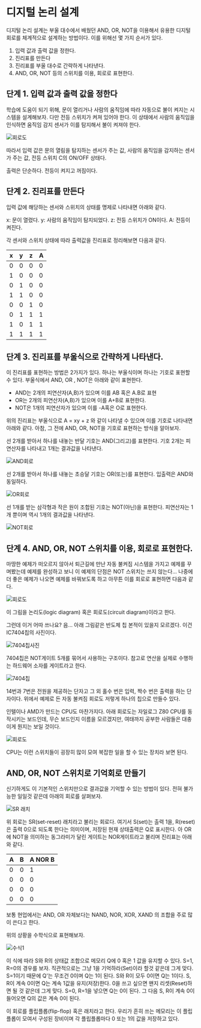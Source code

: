 # 디지털 논리 설계

디지털 논리 설계는 부울 대수에서 배웠던 AND, OR, NOT을 이용해서 유용한 디지털 회로를 체계적으로 설계하는 방법이다. 이를 위해선 몇 가지 순서가 있다.

1. 입력 값과 출력 값을 정한다.
2. 진리표를 만든다
3. 진리표를 부울 대수로 간략하게 나타낸다.
4. AND, OR, NOT 등의 스위치를 이용, 회로로 표현한다.

## 단계 1. 입력 값과 출력 값을 정한다

학습에 도움이 되기 위해, 문이 열리거나 사람의 움직임에 따라 자동으로 불이 켜지는 시스템을 설계해보자. 다만 전등 스위치가 켜져 있어야 한다. 이 상태에서 사람의 움직임을 인식하면 움직임 감지 센서가 이를 탐지해서 불이 켜져야 한다.


![회로도](./img/circuit.png)

따라서 입력 값은 문의 열림을 탐지하는 센서가 주는 값, 사람의 움직임을 감지하는 센서가 주는 값, 전등 스위치 C의 ON/OFF 상태다.

출력은 단순하다. 전등이 켜지고 꺼짐이다.

## 단계 2. 진리표를 만든다

입력 값에 해당하는 센서와 스위치의 상태를 명제로 나타내면 아래와 같다.

x: 문이 열렸다.
y: 사람의 움직임이 탐지되었다.
z: 전등 스위치가 ON이다.
A: 전등이 켜진다.

각 센서와 스위치 상태에 따라 출력값을 진리표로 정리해보면 다음과 같다.

| x | y | z | A |
| - | - | - | - |
| 0 | 0 | 0 | 0 | 
| 1 | 0 | 0 | 0 | 
| 0 | 1 | 0 | 0 | 
| 1 | 1 | 0 | 0 |
| 0 | 0 | 1 | 0 |
| 0 | 1 | 1 | 1 | 
| 1 | 0 | 1 | 1 | 
| 1 | 1 | 1 | 1 |  

## 단계 3. 진리표를 부울식으로 간략하게 나타낸다.

이 진리표를 표현하는 방법은 2가지가 있다. 하나는 부울식이며 하나는 기호로 표현할 수 있다. 부울식에서 AND, OR , NOT은 아래와 같이 표현한다.
- AND는 2개의 피연산자(A,B)가 있으며 이를 AB 혹은 A.B로 표현
- OR는 2개의 피연산자(A,B)가 있으며 이를 A+B로 표현한다.
- NOT은 1개의 피연산자가 있으며 이를 -A혹은 O로 표현한다.

위의 진리표는 부울식으로 A = xy + z 와 같이 나타낼 수 있으며 이를 기호로 나타내면 아래와 같다. 아참, 그 전에 AND, OR, NOT을 기호로 표현하는 방식을 알아보자. 

선 2개를 받아서 하나를 내놓는 반달 기호는 AND(그리고)를 표현한다. 기호 2개는 피연산자를 나타내고 1개는 결과값을 나타낸다.

![AND회로](./img/and-gate.png)

선 2개를 받아서 하나를 내놓는 초승달 기호는 OR(또는)를 표현한다. 입출력은 AND와 동일하다.

![OR회로](./img/or-gate.png)

선 1개를 받는 삼각형과 작은 원이 조합된 기호는 NOT(아닌)을 표현한다. 피연산자는 1개 뿐이며 역시 1개의 결과값을 나타낸다.

![NOT회로](./img/not-gate.png)


## 단계 4. AND, OR, NOT 스위치를 이용, 회로로 표현한다.

마땅한 예제가 떠오르지 않아서 퇴근길에 만난 자동 불켜짐 시스템을 가지고 예제를 꾸며봤는데 예제를 완성하고 보니 이 예제의 단점은 NOT 스위치는 쓰지 않는다... 나중에 더 좋은 예제가 나오면 예제를 바꿔보도록 하고 아무튼 이를 회로로 표현하면 다음과 같다.

![회로도](./img/my-circuit.png)

이 그림을 논리도(logic diagram) 혹은 회로도(circuit diagram)이라고 한다.

그런데 이거 어따 쓰나요? 음... 아래 그림같은 반도체 칩 본적이 있을지 모르겠다. 이건 IC7404칩의 사진이다.

![7404칩사진](./img/ic-7404.png)

7404칩은 NOT게이트 5개를 묶어서 사용하는 구조이다. 참고로 연산을 실제로 수행하는 하드웨어 소자를 게이트라고 한다.

![7404칩](https://www.elecparts101.com/wp-content/uploads/2019/10/SN7404-pinout.jpg)

14번과 7번은 전원을 제공하는 단자고 그 외 홀수 번은 입력, 짝수 번은 출력을 하는 단자이다. 위에서 예제로 든 자동 불켜짐 회로도 저렇게 하나의 칩으로 만들수 있다.

인텔이나 AMD가 만드는 CPU도 마찬가지다. 아래 회로도는 자일로그 Z80 CPU를 동작시키는 보드인데, 무슨 보드인지 이름을 모르겠지만, 여태까지 공부한 사람들은 대충 이게 뭔지는 보일 것이다.

![회로도](./img/geioP.gif)

CPU는 이런 스위치들이 굉장히 많이 모여 복잡한 일을 할 수 있는 장치라 보면 된다. 

## AND, OR, NOT 스위치로 기억회로 만들기

신기하게도 이 기본적인 스위치만으로 결과값을 기억할 수 있는 방법이 있다. 전혀 불가능한 일일것 같은데 아래의 회로를 살펴보자.

![SR 래치](./img/sr-latch.png)

위 회로는 SR(set-reset) 래치라고 불리는 회로다. 여기서 S(set)는 출력 1을, R(reset)은 출력 0으로 되도록 한다는 의미이며, 저장된 현재 상태출력은 Q로 표시한다. 아 OR에 NOT을 의미하는 동그라미가 달린 게이트는 NOR게이트라고 불리며 진리표는 아래와 같다.

| A | B | A NOR B |
| - | - | - |
| 0 | 0 | 1 |
| 0 | 0 | 0 |
| 0 | 0 | 0 |
| 0 | 0 | 0 |

보통 현업에서는 AND, OR 자체보다는 NAND, NOR, XOR, XAND 의 조합을 주로 많이 쓴다고 한다.

위의 상황을 수학식으로 표현해보자.

![수식1](./img/expression1.png)

이 식에 따라 S와 R의 상태값 조합으로 메모리 Q에 0 혹은 1 값을 유지할 수 있다.
S=1, R=0의 경우를 보자. 직관적으로는 그냥 1을 기억하라(Set)이라 할것 같은데 그게 맞다. S=1이기 때문에 Q'는 무조건 0이며 Q는 1이 된다. S와 R이 모두 0이면 Q는 1이다. S, R이 계속 0이면 Q는 계속 1값을 유지(저장)한다. 0을 쓰고 싶으면 왠지 리셋(Reset)하면 될 것 같은데 그게 맞다. S=0, R=1을 넣으면 Q는 0이 된다. 그 다음 S, R이 계속 0이 들어오면 Q의 값은 계속 0이 된다.

이 회로를 플립플롭(flip-flop) 혹은 래치라고 한다. 우리가 흔히 쓰는 메모리는 이 플립플롭이 모여서 구성된 장비이며 각 플립플롭마다 0 또는 1의 값을 저장하고 있다.
